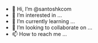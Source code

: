 - 👋 Hi, I’m @santoshkcom
- 👀 I’m interested in ...
- 🌱 I’m currently learning ...
- 💞️ I’m looking to collaborate on ...
- 📫 How to reach me ...

<!---
santoshkcom/santoshkcom is a ✨ special ✨ repository because its `README.md` (this file) appears on your GitHub profile.
You can click the Preview link to take a look at your changes.
--->
